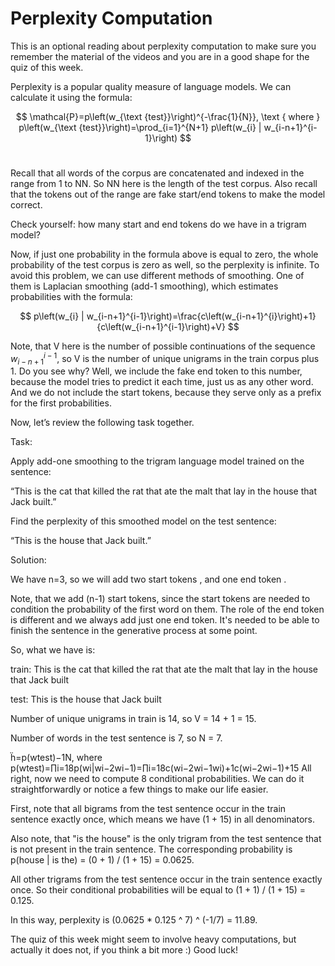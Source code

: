 # Perplexity Computation

This is an optional reading about perplexity computation to make sure you remember the material of the videos and you are in a good shape for the quiz of this week.

Perplexity is a popular quality measure of language models. We can calculate it using the formula:

$$
\mathcal{P}=p\left(w_{\text {test}}\right)^{-\frac{1}{N}}, \text { where } p\left(w_{\text {test}}\right)=\prod_{i=1}^{N+1} p\left(w_{i} | w_{i-n+1}^{i-1}\right)
$$
​	 

Recall that all words of the corpus are concatenated and indexed in the range from 1 to NN. So NN here is the length of the test corpus. Also recall that the tokens out of the range are fake start/end tokens to make the model correct.

Check yourself: how many start and end tokens do we have in a trigram model?

Now, if just one probability in the formula above is equal to zero, the whole probability of the test corpus is zero as well, so the perplexity is infinite. To avoid this problem, we can use different methods of smoothing. One of them is Laplacian smoothing (add-1 smoothing), which estimates probabilities with the formula:

$$
p\left(w_{i} | w_{i-n+1}^{i-1}\right)=\frac{c\left(w_{i-n+1}^{i}\right)+1}{c\left(w_{i-n+1}^{i-1}\right)+V}
$$

Note, that V here is the number of possible continuations of the sequence $w_{i-n+1}^{i-1}$
​	 , so V is the number of unique unigrams in the train corpus plus 1. Do you see why? Well, we include the fake end token to this number, because the model tries to predict it each time, just us as any other word. And we do not include the start tokens, because they serve only as a prefix for the first probabilities.

Now, let’s review the following task together.

Task:

Apply add-one smoothing to the trigram language model trained on the sentence:

“This is the cat that killed the rat that ate the malt that lay in the house that Jack built.”

Find the perplexity of this smoothed model on the test sentence:

“This is the house that Jack built.”

Solution:

We have n=3, so we will add two start tokens <s1>, <s2> and one end token <end>.

Note, that we add (n-1) start tokens, since the start tokens are needed to condition the probability of the first word on them. The role of the end token is different and we always add just one end token. It's needed to be able to finish the sentence in the generative process at some point.

So, what we have is:

train: <s1> <s2> This is the cat that killed the rat that ate the malt that lay in the house that Jack built <end>

test: <s1> <s2> This is the house that Jack built <end>

Number of unique unigrams in train is 14, so V = 14 + 1 = 15.

Number of words in the test sentence is 7, so N = 7.

=p(wtest)−1N, where p(wtest)=∏i=18p(wi|wi−2wi−1)=∏i=18c(wi−2wi−1wi)+1c(wi−2wi−1)+15
All right, now we need to compute 8 conditional probabilities. We can do it straightforwardly or notice a few things to make our life easier.

First, note that all bigrams from the test sentence occur in the train sentence exactly once, which means we have (1 + 15) in all denominators.

Also note, that "is the house" is the only trigram from the test sentence that is not present in the train sentence. The corresponding probability is p(house | is the) = (0 + 1) / (1 + 15) = 0.0625.

All other trigrams from the test sentence occur in the train sentence exactly once. So their conditional probabilities will be equal to (1 + 1) / (1 + 15) = 0.125.

In this way, perplexity is (0.0625 * 0.125 ^ 7) ^ (-1/7) = 11.89.

The quiz of this week might seem to involve heavy computations, but actually it does not, if you think a bit more :) Good luck!

